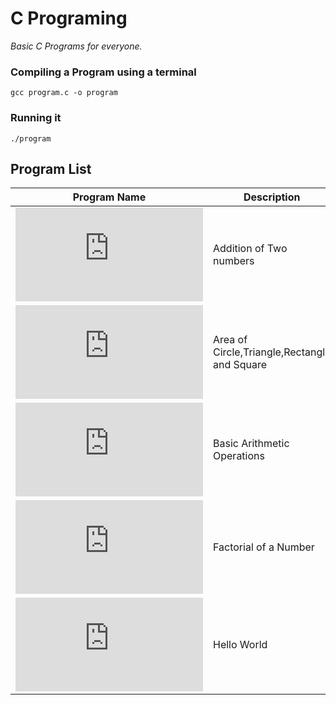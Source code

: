 # C Programing
*Basic C Programs for everyone.*

### Compiling a Program using a terminal

```gcc program.c -o program```

### Running it

```./program```





## Program List

| **Program Name** | **Description** |
| --- | --- |
| ![add.c](https://github.com/ynsnf/C/blob/main/add.c) | Addition of Two numbers |
| ![area.c](https://github.com/ynsnf/C/blob/main/area.c) | Area of Circle,Triangle,Rectangle and Square |
| ![arithmetic.c](https://github.com/ynsnf/C/blob/main/arithmetic.c) | Basic Arithmetic Operations |
| ![fact.c](https://github.com/ynsnf/C/blob/main/fact.c) | Factorial of a Number |
| ![helloworld.c](https://github.com/ynsnf/C/blob/main/helloworld.c) | Hello World |



